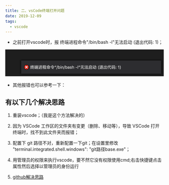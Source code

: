 ```yaml
---
title: 二、vsCode终端打开问题 
date: 2019-12-09
tags:
  - vscode
---
```


- 之前打开vscode时，报 终端进程命令"/bin/bash -l"无法启动 (退出代码: 1)；

![](/images/one.png)

<!-- more -->

 - 其他报错也可以参考一下：


##  有以下几个解决思路

1. 重装vscode；（我是这个方法解决的）

2. 因为 VSCode 工作区的文件夹有变更（删除、移动等），导致 VSCode 打开终端时，找不到此文件夹而报错；

3. 配置下 git 路径不对，重新配置一下git；在设置里修改 "terminal.integrated.shell.windows": "git路径base.exe"；

4. 用管理员的权限来执行vscode，要不然它没有权限使用cmd;右击快捷键点击属性然后选择以管理员的身份运行

5. [github解决思路](https://github.com/Microsoft/vscode/issues/17450)